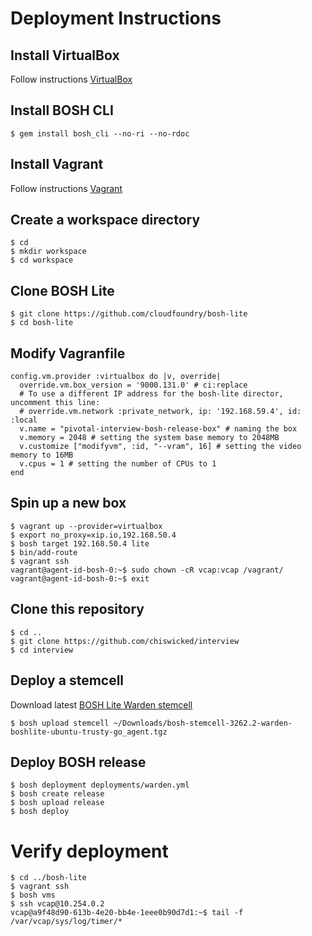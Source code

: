 # Deployment Instructions

## Install VirtualBox

Follow instructions [VirtualBox](https://www.virtualbox.org/wiki/Downloads)

## Install BOSH CLI

```
$ gem install bosh_cli --no-ri --no-rdoc
```

## Install Vagrant

Follow instructions [Vagrant](https://www.vagrantup.com/downloads.html)

## Create a workspace directory

```
$ cd
$ mkdir workspace
$ cd workspace
```

## Clone BOSH Lite

```
$ git clone https://github.com/cloudfoundry/bosh-lite
$ cd bosh-lite
```

## Modify Vagranfile

```
config.vm.provider :virtualbox do |v, override|
  override.vm.box_version = '9000.131.0' # ci:replace
  # To use a different IP address for the bosh-lite director, uncomment this line:
  # override.vm.network :private_network, ip: '192.168.59.4', id: :local
  v.name = "pivotal-interview-bosh-release-box" # naming the box
  v.memory = 2048 # setting the system base memory to 2048MB
  v.customize ["modifyvm", :id, "--vram", 16] # setting the video memory to 16MB
  v.cpus = 1 # setting the number of CPUs to 1
end
```
## Spin up a new box

```
$ vagrant up --provider=virtualbox
$ export no_proxy=xip.io,192.168.50.4
$ bosh target 192.168.50.4 lite
$ bin/add-route
$ vagrant ssh
vagrant@agent-id-bosh-0:~$ sudo chown -cR vcap:vcap /vagrant/
vagrant@agent-id-bosh-0:~$ exit
```

## Clone this repository

```
$ cd ..
$ git clone https://github.com/chiswicked/interview
$ cd interview
```

## Deploy a stemcell

Download latest [BOSH Lite Warden stemcell](https://bosh.io/stemcells)

```
$ bosh upload stemcell ~/Downloads/bosh-stemcell-3262.2-warden-boshlite-ubuntu-trusty-go_agent.tgz
```

## Deploy BOSH release

```
$ bosh deployment deployments/warden.yml
$ bosh create release
$ bosh upload release
$ bosh deploy
```

# Verify deployment

```
$ cd ../bosh-lite
$ vagrant ssh
$ bosh vms
$ ssh vcap@10.254.0.2
vcap@a9f48d90-613b-4e20-bb4e-1eee0b90d7d1:~$ tail -f /var/vcap/sys/log/timer/*
```
